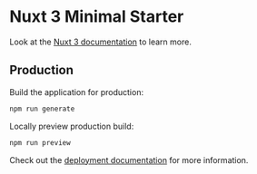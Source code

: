# Nuxt 3 Minimal Starter

Look at the [Nuxt 3 documentation](https://nuxt.com/docs/getting-started/introduction) to learn more.

## Production

Build the application for production:

```bash
npm run generate
```

Locally preview production build:

```bash
npm run preview
```

Check out the [deployment documentation](https://nuxt.com/docs/getting-started/deployment) for more information.
